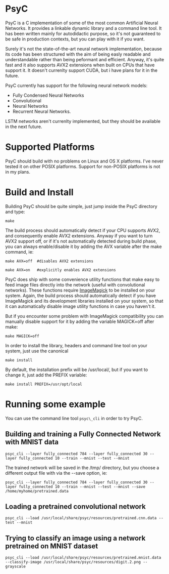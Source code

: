 PsyC
===

PsyC is a C implementation of some of the most common Artificial Neural Networks.
It provides a linkable dynamic library and a command line tool.
It has been written mainly for autodidactic purpose, so it's not guaranteed to 
be safe in production contexts, but you can play with it if you want.

Surely it's not the state-of-the-art neural network implementation, because its 
code has been structured with the aim of being easly readable and 
understandable rather than being peformant and efficient.
Anyway, it's quite fast and it also supports AVX2 extensions when built on 
CPUs that have support it.
It doesn't currenlty support CUDA, but i have plans for it in the future.

PsyC currently has support for the following neural network models:

- Fully Condensed Neural Networks
- Convolutional
- Neural Networks 
- Recurrent Neural Networks.

LSTM networks aren't currenlty implemented, but they should be available in 
the next future.

Supported Platforms
===

PsyC should build with no problems on Linux and OS X platforms.
I've never tested it on other POSIX platforms.
Support for non-POSIX platforms is not in my plans.

Build and Install
===

Building PsyC should be quite simple, just jump inside the PsyC directory and 
type:

    make

The build process should automatically detect if your CPU supports AVX2, and 
consequently enable AVX2 extensions.
Anyway if you want to turn AVX2 support off, or if it's not automatically 
detected during build phase, you can always enable/disable it by adding 
the AVX variable after the make command, ie:

    make AVX=off  #disables AVX2 extensions

    make AVX=on   #explicitly enables AVX2 extensions

PsyC does ship with some convenience utility functions that make easy 
to feed image files directly into the network (useful with convolutional networks).
These functions require [ImageMagick](https://www.imagemagick.org/script/index.php) to be installed on your system.
Again, the build process should automatically detect if you have ImageMagick 
and its development libraries installed on your system, so that it can automatically 
disable image utility functions in case you haven't it.

But if you encounter some problem with ImageMagick compatibility you can 
manually disable support for it by adding the variable MAGICK=off after make:

    make MAGICK=off

In order to install the library, headers and command line tool on your system,
just use the canonical 

    make install

By default, the installation prefix will be /usr/local/, but if you want to 
change it, just add the PREFIX variable:

    make install PREFIX=/usr/opt/local

Running some example
===

You can use the command line tool `psyc\_cli` in order to try PsyC.

Building and training a Fully Connected Network with MNIST data
---

    psyc_cli --layer fully_connected 784 --layer fully_connected 30 --layer fully_connected 10 --train --mnist --test --mnist

The trained network will be saved in the /tmp/ directory, but you choose a different 
output file with via the --save option, ie:

    psyc_cli --layer fully_connected 784 --layer fully_connected 30 --layer fully_connected 10 --train --mnist --test --mnist --save /home/myhome/pretrained.data

Loading a pretrained convolutional network
---

    psyc_cli --load /usr/local/share/psyc/resources/pretrained.cnn.data --test --mnist

Trying to classify an image using a network pretrained on MNIST dataset
---

    psyc_cli --load /usr/local/share/psyc/resources/pretrained.mnist.data --classify-image /usr/local/share/psyc/resources/digit.2.png --grayscale










